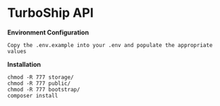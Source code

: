 # TurboShip API

**Environment Configuration**
```
Copy the .env.example into your .env and populate the appropriate values
```

**Installation**
```
chmod -R 777 storage/
chmod -R 777 public/
chmod -R 777 bootstrap/
composer install
```
